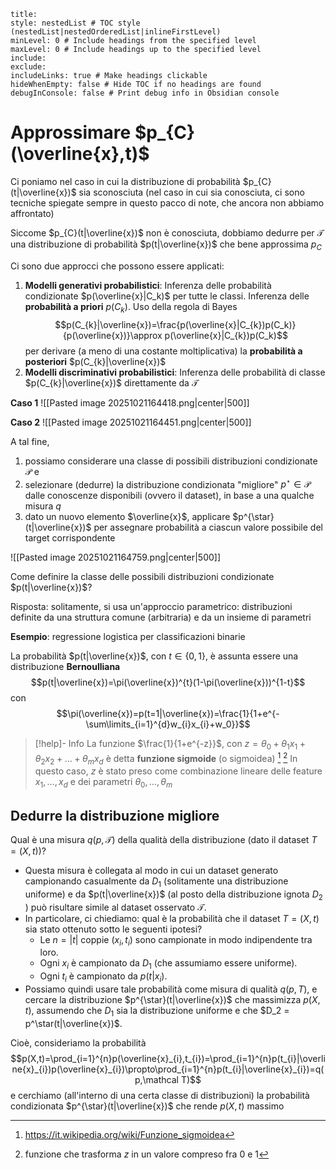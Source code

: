 ```table-of-contents
title: 
style: nestedList # TOC style (nestedList|nestedOrderedList|inlineFirstLevel)
minLevel: 0 # Include headings from the specified level
maxLevel: 0 # Include headings up to the specified level
include: 
exclude: 
includeLinks: true # Make headings clickable
hideWhenEmpty: false # Hide TOC if no headings are found
debugInConsole: false # Print debug info in Obsidian console
```
# Approssimare $p_{C}(\overline{x},t)$

Ci poniamo nel caso in cui la distribuzione di probabilità $p_{C}(t|\overline{x})$ sia sconosciuta (nel caso in cui sia conosciuta, ci sono tecniche spiegate sempre in questo pacco di note, che ancora non abbiamo affrontato)

Siccome $p_{C}(t|\overline{x})$ non è conosciuta, dobbiamo dedurre per $\mathcal T$ una distribuzione di probabilità $p(t|\overline{x})$ che bene approssima $p_{C}$

Ci sono due approcci che possono essere applicati:
1. **Modelli generativi probabilistici**: Inferenza delle probabilità condizionate $p(\overline{x}|C_k)$ per tutte le classi. Inferenza delle **probabilità a priori** $p(C_k)$. Uso della regola di Bayes $$p(C_{k}|\overline{x})=\frac{p(\overline{x}|C_{k})p(C_k)}{p(\overline{x})}\approx p(\overline{x}|C_{k})p(C_k)$$per derivare (a meno di una costante moltiplicativa) la **probabilità a posteriori** $p(C_{k}|\overline{x})$
2. **Modelli discriminativi probabilistici**: Inferenza delle probabilità di classe $p(C_{k}|\overline{x})$ direttamente da $\mathcal T$

**Caso 1**
![[Pasted image 20251021164418.png|center|500]]

**Caso 2**
![[Pasted image 20251021164451.png|center|500]]

A tal fine,

1. possiamo considerare una classe di possibili distribuzioni condizionate $\mathcal P$ e
2. selezionare (dedurre) la distribuzione condizionata "migliore" $p^{\star}\in\mathcal P$ dalle conoscenze disponibili (ovvero il dataset), in base a una qualche misura $q$
3. dato un nuovo elemento $\overline{x}$, applicare $p^{\star}(t|\overline{x})$ per assegnare probabilità a ciascun valore possibile del target corrispondente

![[Pasted image 20251021164759.png|center|500]]

Come definire la classe delle possibili distribuzioni condizionate $p(t|\overline{x})$?

Risposta: solitamente, si usa un'approccio parametrico: distribuzioni definite da una struttura comune (arbitraria) e da un insieme di parametri

**Esempio**: regressione logistica per classificazioni binarie

La probabilità $p(t|\overline{x})$, con $t\in\{0,1\}$, è assunta essere una distribuzione **Bernoulliana**
$$p(t|\overline{x})=\pi(\overline{x})^{t}(1-\pi(\overline{x}))^{1-t}$$con 
$$\pi(\overline{x})=p(t=1|\overline{x})=\frac{1}{1+e^{-\sum\limits_{i=1}^{d}w_{i}x_{i}+w_0}}$$
>[!help]- Info
>La funzione $\frac{1}{1+e^{-z}}$, con $z=\theta_{0}+\theta_{1}x_{1}+\theta_{2}x_{2}+\dots+\theta_{m}x_{d}$ è detta **funzione sigmoide** (o sigmoidea) [^1] [^2]
>In questo caso, $z$ è stato preso come combinazione lineare delle feature $x_{1},\dots,x_{d}$ e dei parametri $\theta_{0},\dots,\theta_{m}$
## Dedurre la distribuzione migliore

Qual è una misura $q(p,\mathcal T)$ della qualità della distribuzione (dato il dataset $T=(X,t)$)?

- Questa misura è collegata al modo in cui un dataset generato campionando casualmente da $D_1$​ (solitamente una distribuzione uniforme) e da $p(t|\overline{x})$ (al posto della distribuzione ignota $D_2$​) può risultare simile al dataset osservato $\mathcal T$.
- In particolare, ci chiediamo: qual è la probabilità che il dataset $T=(X,t)$ sia stato ottenuto sotto le seguenti ipotesi?  
	- Le $n=|t|$ coppie $(x_i, t_i)$ sono campionate in modo indipendente tra loro.  
	- Ogni $x_i$ è campionato da $D_1$​ (che assumiamo essere uniforme).  
	- Ogni $t_i$ è campionato da $p(t|x_i)$.
- Possiamo quindi usare tale probabilità come misura di qualità $q(p,T)$, e cercare la distribuzione $p^{\star}(t|\overline{x})$ che massimizza $p(X,t)$, assumendo che $D_1$ sia la distribuzione uniforme e che $D_2 = p^\star(t|\overline{x})$.

Cioè, consideriamo la probabilità
$$p(X,t)=\prod_{i=1}^{n}p(\overline{x}_{i},t_{i})=\prod_{i=1}^{n}p(t_{i}|\overline{x}_{i})p(\overline{x}_{i})\propto\prod_{i=1}^{n}p(t_{i}|\overline{x}_{i})=q(p,\mathcal T)$$
e cerchiamo (all'interno di una certa classe di distribuzioni) la probabilità condizionata $p^{\star}(t|\overline{x})$ che rende $p(X, t)$ massimo



[^1]: https://it.wikipedia.org/wiki/Funzione_sigmoidea

[^2]: funzione che trasforma $z$ in un valore compreso fra $0$ e $1$
